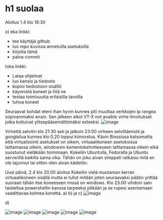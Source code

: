 # h1 suolaa
Aloitus 1.4 klo 18:30

x) eka linkki:
- tee käyttäjä github
- luo repo kuvissa annetuilla asetuksilla
- kirjoita tämä
- paina commit

toka linkki:
- Lataa ohjelmat
- luo kansio ja tiedosto
- kopioi tiedostoon sisältö
- käynnistä koneet ja liitä ne
- testaa toimivuutta erilaisilla tavoilla
- tuhoa koneet


Seuraavat kohdat eteni ihan hyvin kunnes piti muuttaa verkkojen ip rangea sopivammaksi ensin. Sen jälkeen alkoi VT-X not avaible virhe ilmoitukset jotka koituivat ylitsepääsemättömäksi esteeksi.
![image](https://user-images.githubusercontent.com/129611461/229314259-f350c62c-2770-4ad8-886a-8efa8522fc76.png)

Virhettä selvitin klo 21:30 asti ja jatkoin 23:00 virheen selvittämistä ja googlailua kunnes klo 0.20 loppui kiinnostus.
Kävin Biossissa katsomatta että virtualisointi asetukset on oikein, virtuaalikoneen asetuksissa laittamassa oikein, windowsin komentokehotteeseen laittamassa oikein eikä suostunut vieläkään toimimaan. Kokeilin Ubuntulla, Fedoralla ja Ubuntu serverillä kaikilla sama vika. Tähän on joku aivan simppeli ratkaisu mitä en ole tajunnut tai sitten olen aivan kädetön.

Uusi päivä, 2.4 klo 20.00 aloitus
Kokeilin vielä muutaman kerran virtuaalikoneen sisällä mutta ei tullut mitään joten seuraavaksi päätin yrittää suoraan tähän itse koneeseen missä on windows.
Klo 23.00 vihdoin sain taisteltua powershellin kanssa tarpeeksi pitkään ja se rupesi asentamaan vaadittavaa kolmea konetta.
a) b) ja c)
![image](https://user-images.githubusercontent.com/129611461/229376696-71bdccdc-de5e-44a1-b152-ef1c4fcc20a5.png)

d)

![image](https://user-images.githubusercontent.com/129611461/229377179-a7d7a661-60b7-4a60-a4a9-119d954ddca8.png)
![image](https://user-images.githubusercontent.com/129611461/229377402-ec44c9f6-8d27-4b8c-829a-6fb25bbedc33.png)
![image](https://user-images.githubusercontent.com/129611461/229377446-2728ca87-8d00-440d-bdf3-c481d7420bb2.png)
![image](https://user-images.githubusercontent.com/129611461/229377580-1004b2c6-7ff4-4f3f-aa5e-a81038efb4e3.png)
![image](https://user-images.githubusercontent.com/129611461/229377683-61a5ff51-c82d-42cf-81e3-6a39f5944f3c.png)

